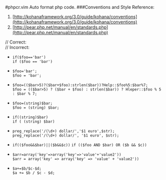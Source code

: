 #phpcr.vim
Auto format php code.
###Conventions and Style 
Reference:  
1. [http://kohanaframework.org/3.0/guide/kohana/conventions](http://kohanaframework.org/3.0/guide/kohana/conventions)  
2. [http://pear.php.net/manual/en/standards.php](http://pear.php.net/manual/en/standards.php)  

// Correct:  
// Incorrect:

* `if($foo=='bar') `    
  `if ($foo == 'bar')`

* `$foo='bar';`     
  `$foo = 'bar';`

* `$foo=(($bar>5)?($bar+$foo):strlen($bar))?Help::$foo%5:$bar%7;`   
  `$foo = (($bar>5) ? ($bar + $foo) : strlen($bar)) ? Hleper::$foo % 5 : $bar % 7;`

* `$foo=(string)$bar;`  
  `$foo = (string) $bar;`
 
* `if((string)$bar)`    
  `if ( (string) $bar)`
  
* `preg_replace('/(\d+) dollar/','$1 euro',$str);`  
  `preg_replace('/(\d+) dollar/', '$1 euro', $str);`

* `if(($foo&&$bar)||($b&&$c))`
  `if (($foo AND $bar) OR ($b && $c))`
  
* `$arr=array('key'=>array('key'=>'value'+'value2'))`   
  `$arr = array('key' => array('key' => 'value' + 'value2'))`
  
* `$a+=$b/$c-$d;`    
  `$a += $b / $c - $d;`
